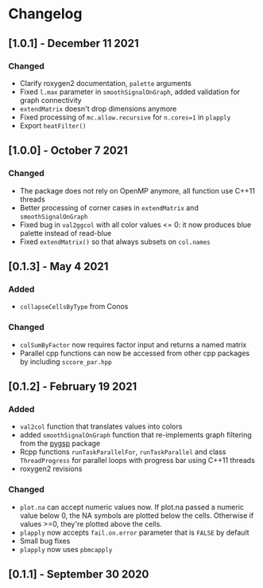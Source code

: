 # Changelog

## [1.0.1] - December 11 2021

### Changed

- Clarify roxygen2 documentation, `palette` arguments
- Fixed `l.max` parameter in `smoothSignalOnGraph`, added validation for graph connectivity
- `extendMatrix` doesn't drop dimensions anymore
- Fixed processing of `mc.allow.recursive` for `n.cores=1` in `plapply`
- Export `heatFilter()`

## [1.0.0] - October 7 2021


### Changed

- The package does not rely on OpenMP anymore, all function use C++11 threads
- Better processing of corner cases in `extendMatrix` and `smoothSignalOnGraph`
- Fixed bug in `val2ggcol` with all color values <= 0: it now produces blue palette instead of read-blue
- Fixed `extendMatrix()` so that always subsets on `col.names`

## [0.1.3] - May 4 2021

### Added

- `collapseCellsByType` from Conos

### Changed

- `colSumByFactor` now requires factor input and returns a named matrix
- Parallel cpp functions can now be accessed from other cpp packages by including `sccore_par.hpp`

## [0.1.2] - February 19 2021

### Added

- `val2col` function that translates values into colors
- added `smoothSignalOnGraph` function that re-implements graph filtering from the [pygsp](https://github.com/epfl-lts2/pygsp/) package
- Rcpp functions `runTaskParallelFor`, `runTaskParallel` and class `ThreadProgress` for parallel loops with progress bar using C++11 threads
- roxygen2 revisions

### Changed

- `plot.na` can accept numeric values now. If plot.na passed a numeric value below 0, the NA symbols are plotted below the cells. Otherwise if values >=0, they're plotted above the cells.
- `plapply` now accepts `fail.on.error` parameter that is `FALSE` by default
- Small bug fixes
- `plapply` now uses `pbmcapply`

## [0.1.1] - September 30 2020
